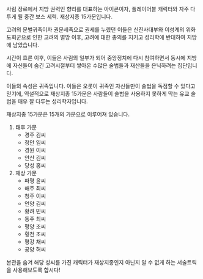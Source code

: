 사림 장르에서 지방 권력인 향리를 대표하는 아이콘이자, 플레이어블 캐릭터와 자주 다투게 될 중간 보스 세력. 재상지종 15가문입니다.

고려의 문벌귀족이자 권문세족으로 권세를 누렸던 이들은 신진사대부와 이성계의 위화도회군으로 인한 고려의 멸망 이후, 고려에 대한 충의를 지키고 성리학에 반대하여 지방에 남았습니다.

시간이 흐른 이후, 이들은 사림의 일부가 되어 중앙정치에 다시 참여하면서 동시에 지방에 자신들이 숨긴 고려시절부터 쌓아온 수많은 술법들과 재산들을 은닉하려는 집단입니다.

이들의 속성은 귀족입니다. 이들은 오롯이 귀족인 자신들만이 술법을 독점할 수 있다고 믿기에, 역설적으로 재상지종 15가문은 사람들이 술법을 사용하지 못하게 막는 유교 술법을 매우 잘 다루는 성리학자입니다.

재상지종 15가문은 15개의 가문으로 이루어져 있습니다.
1. 태후 가문
   * 경주 김씨
   * 정안 임씨
   * 경원 이씨
   * 안산 김씨
   * 당성 홍씨
3. 재상 가문
   * 파평 윤씨
   * 해주 최씨
   * 청주 이씨
   * 언양 김씨
   * 황려 민씨
   * 동주 최씨
   * 평양 조씨
   * 횡천 조씨
   * 평강 채씨
   * 공양 허씨

본관을 숨겨 해당 성씨를 가진 캐릭터가 재상지종인지 아닌지 알 수 없게 하는 서술트릭을 사용해보도록 합시다!
